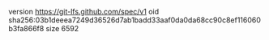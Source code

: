 version https://git-lfs.github.com/spec/v1
oid sha256:03b1deeea7249d36526d7ab1badd33aaf0da0da68cc90c8ef116060b3fa866f8
size 6592
